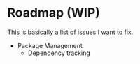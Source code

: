 # Roadmap (WIP)
This is basically a list of issues I want to fix.

* Package Management
	- Dependency tracking